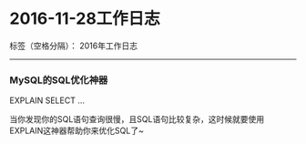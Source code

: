 # 2016-11-28工作日志

标签（空格分隔）： 2016年工作日志

---

### MySQL的SQL优化神器

EXPLAIN  SELECT ...

当你发现你的SQL语句查询很慢，且SQL语句比较复杂，这时候就要使用EXPLAIN这神器帮助你来优化SQL了~ 